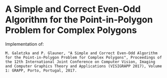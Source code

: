 A Simple and Correct Even-Odd Algorithm for the Point-in-Polygon Problem for Complex Polygons
================

Implementation of:

`M. Galetzka and P. Glauner, "A Simple and Correct Even-Odd Algorithm for the Point-in-Polygon Problem for Complex Polygons", Proceedings of the 12th International Joint Conference on Computer Vision, Imaging and Computer Graphics Theory and Applications (VISIGRAPP 2017), Volume 1: GRAPP, Porto, Portugal, 2017.`

